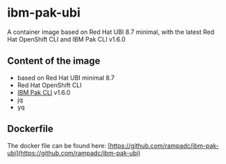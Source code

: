 # ibm-pak-ubi
A container image based on Red Hat UBI 8.7 minimal, with the latest Red Hat OpenShift CLI and IBM Pak CLI v1.6.0

## Content of the image

- based on Red Hat UBI minimal 8.7
- Red Hat OpenShift CLI
- [IBM Pak CLI](https://github.com/IBM/ibm-pak) v1.6.0
- jq 
- yq

## Dockerfile
The docker file can be found here: [https://github.com/rampadc/ibm-pak-ubi](https://github.com/rampadc/ibm-pak-ubi)
